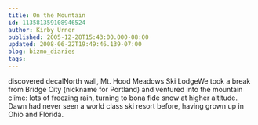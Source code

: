 ```yaml
---
title: On the Mountain
id: 113581359108946524
author: Kirby Urner
published: 2005-12-28T15:43:00.000-08:00
updated: 2008-06-22T19:49:46.139-07:00
blog: bizmo_diaries
tags: 
---
```


[](http://photos1.blogger.com/blogger/1134/545/1600/giant.jpg)discovered decalNorth wall, Mt. Hood Meadows Ski LodgeWe took a break from Bridge City (nickname for Portland) and ventured into the mountain clime: lots of freezing rain, turning to bona fide snow at higher altitude. Dawn had never seen a world class ski resort before, having grown up in Ohio and Florida.